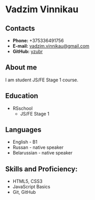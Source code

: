 # Vadzim Vinnikau

## Contacts
* **Phone:** +375336491756
* **E-mail:** vadzim.vinnikau@gmail.com
* **GitHub:** [yzubr](https://github.com/yzubr)
## About me
I am student JS/FE Stage 1 course.

## Education
* RSschool 
    * JS/FE Stage 1

## Languages
* English - B1
* Russan - native speaker
* Belarussian - native speaker

## Skills and Proficiency:
* HTML5, CSS3
* JavaScript Basics
* Git, GitHub
